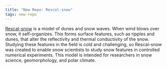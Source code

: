 ```yaml
---
title: "New Repo: Rescal-snow"
tags: new-repo
---
```


[Rescal-snow](https://github.com/LLNL/Rescal-snow) is a model of dunes and snow waves. When wind blows over snow, it self-organizes. This forms surface features, such as ripples and dunes, that alter the reflectivity and thermal conductivity of the snow. Studying these features in the field is cold and challenging, so Rescal-snow was created to enable snow scientists to study snow features in controlled numerical experiments. This model is intended for researchers in snow science, geomorphology, and polar climate.

